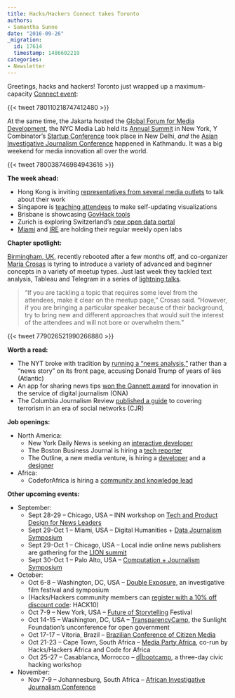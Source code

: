 ```yaml
---
title: Hacks/Hackers Connect takes Toronto
authors:
- Samantha Sunne
date: "2016-09-26"
_migration:
  id: 17614
  timestamp: 1486602219
categories:
- Newsletter
---
```


Greetings, hacks and hackers! Toronto just wrapped up a maximum-capacity [Connect event][1]:

{{< tweet 780110218747412480 >}}

At the same time, the Jakarta hosted the [Global Forum for Media Development][2], the NYC Media Lab held its [Annual Summit][3] in New York, Y Combinator&#8217;s [Startup Conference][4] took place in New Delhi, _and_ the [Asian Investigative Journalism Conference][5] happened in Kathmandu. It was a big weekend for media innovation all over the world.

{{< tweet 780038746984943616 >}}

**The week ahead:**

  * Hong Kong is inviting [representatives from several media outlets][6] to talk about their work
  * Singapore is [teaching attendees][7] to make self-updating visualizations
  * Brisbane is showcasing [GovHack tools][8]
  * Zurich is exploring Switzerland&#8217;s [new open data portal][9]
  * [Miami][10] and [IRE][11] are holding their regular weekly open labs

**Chapter spotlight:**

[Birmingham, UK][12], recently rebooted after a few months off, and co-organizer [Maria Crosas][13] is tyring to introduce a variety of advanced and beginner concepts in a variety of meetup types. Just last week they tackled text analysis, Tableau and Telegram in a series of [lightning talks][14].

> &#8220;If you are tackling a topic that requires some level from the attendees, make it clear on the meetup page,&#8221; Crosas said. &#8220;However, if you are bringing a particular speaker because of their background, try to bring new and different approaches that would suit the interest of the attendees and will not bore or overwhelm them.&#8221;

{{< tweet 779026521990266880 >}}

**Worth a read:**

  * The NYT broke with tradition by [running a &#8220;news analysis,&#8221;][15] rather than a &#8220;news story&#8221; on its front page, accusing Donald Trump of years of lies (Atlantic)
  * An app for sharing news tips [won the Gannett award][16] for innovation in the service of digital journalism (ONA)
  * The Columbia Journalism Review [published a guide][17] to covering terrorism in an era of social networks (CJR)

**Job openings:**

  * North America:
      * New York Daily News is seeking an [interactive developer][18]
      * The Boston Business Journal is hiring a [tech reporter][19]
      * The Outline, a new media venture, is hiring a [developer][20] and a [designer][21]
  * Africa:
      * CodeforAfrica is hiring a [community and knowledge lead][22]

**Other upcoming events:**

  * September:
      * Sept 28-29 &#8211; Chicago, USA &#8211; INN workshop on [Tech and Product Design for News Leaders][23]
      * Sept 29-Oct 1 &#8211; Miami, USA &#8211; Digital Humanities + [Data Journalism Symposium][24]
      * Sept 29-Oct 1 &#8211; Chicago, USA &#8211; Local indie online news publishers are gathering for the [LION summit][25]
      * Sept 30-Oct 1 &#8211; Palo Alto, USA &#8211; [Computation + Journalism Symposium][26]
  * October:
      * Oct 6-8 &#8211; Washington, DC, USA &#8211; [Double Exposure][27], an investigative film festival and symposium
      * (Hacks/Hackers community members can [register with a 10% off discount code][28]: HACK10)
      * Oct 7-9 &#8211; New York, USA &#8211; [Future of Storytelling][29] Festival
      * Oct 14-15 &#8211; Washington, DC, USA &#8211; [TransparencyCamp][30], the Sunlight Foundation&#8217;s unconference for open government
      * Oct 17-17 &#8211; Vitoria, Brazil &#8211; [Brazilian Conference of Citizen Media][31]
      * Oct 21-23 &#8211; Cape Town, South Africa &#8211; [Media Party Africa][32], co-run by Hacks/Hackers Africa and Code for Africa
      * Oct 25-27 &#8211; Casablanca, Morrocco &#8211; [d|bootcamp][33], a three-day civic hacking workshop
  * November:
      * Nov 7-9 &#8211; Johannesburg, South Africa &#8211; [African Investigative Journalism Conference][34]

 [1]: http://connect.hackshackers.com/event/toronto
 [2]: http://gfmd.info/en/site/news/882/Get-ready-for-the-2016-Jakarta-World-Forum-for-Media-Development.htm
 [3]: http://summit.nycmedialab.org/
 [4]: https://www.innov8.work/ycombinator/
 [5]: http://2016.uncoveringasia.org/
 [6]: http://www.meetup.com/Hacks-Hackers-Hong-Kong/events/233867198/
 [7]: http://www.meetup.com/Hacks-Hackers-Singapore/events/233579595/
 [8]: http://www.meetup.com/Hacks-Hackers-Brisbane/events/232355769/
 [9]: http://www.meetup.com/Hacks-Hackers-Zurich/events/234239280/
 [10]: http://www.meetup.com/Hacks-Hackers-Miami/
 [11]: http://www.meetup.com/hackshackersIRE/
 [12]: https://www.meetup.com/Hacks-Hackers-Birmingham/
 [13]: https://twitter.com/mcrosasb
 [14]: https://www.meetup.com/Hacks-Hackers-Birmingham/events/233788479/
 [15]: http://www.theatlantic.com/politics/archive/2016/09/the-death-of-he-said-she-said-journalism/500519/?utm_source=feed
 [16]: http://journalists.org/2016/09/17/breaking-news-intercept-quartz-new-york-magazine-take-home-2016-online-journalism-awards/
 [17]: http://www.cjr.org/tow_center_reports/coverage_terrorism_social_media.php
 [18]: http://ire.org/jobs/job/890/
 [19]: http://talkingbiznews.com/biz-news-help-wanted/boston-business-journal-seeks-tech-reporter/
 [20]: https://boards.greenhouse.io/theoutline/jobs/264940#.V9gdP5MrKHp
 [21]: https://boards.greenhouse.io/theoutline/jobs/274115#.V9gk0pMrKHp
 [22]: http://opportunities.codeforafrica.org/community-knowledge-lead-nairobi-kenya/
 [23]: https://inn.org/event/technology-and-product-design-for-newsroom-leaders/
 [24]: http://dhdjmiami.com/
 [25]: http://www.lionpublishers.com/conference/home/
 [26]: http://journalism.stanford.edu/cj2016/
 [27]: http://face2face.si.edu/my_weblog/2015/09/double-exposure-investigative-film-festival.html
 [28]: http://www.brownpapertickets.com/profile/1250518
 [29]: http://www.fostfest.com/#content
 [30]: https://tcamp.sunlightfoundation.com/register/
 [31]: http://eventos.ufes.br/index.php/midiacidada/midiacidada
 [32]: https://www.eventbrite.com/e/media-party-africa-tickets-27194686038
 [33]: http://casablanca.dbootcamp.org/
 [34]: http://www.journalism.co.za/aijc/